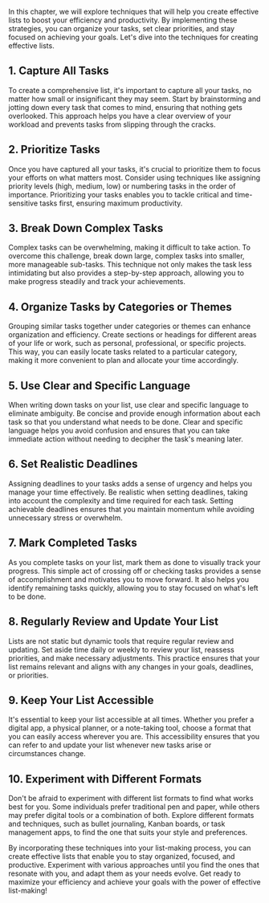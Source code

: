 
In this chapter, we will explore techniques that will help you create effective lists to boost your efficiency and productivity. By implementing these strategies, you can organize your tasks, set clear priorities, and stay focused on achieving your goals. Let's dive into the techniques for creating effective lists.

**1. Capture All Tasks**
------------------------

To create a comprehensive list, it's important to capture all your tasks, no matter how small or insignificant they may seem. Start by brainstorming and jotting down every task that comes to mind, ensuring that nothing gets overlooked. This approach helps you have a clear overview of your workload and prevents tasks from slipping through the cracks.

**2. Prioritize Tasks**
-----------------------

Once you have captured all your tasks, it's crucial to prioritize them to focus your efforts on what matters most. Consider using techniques like assigning priority levels (high, medium, low) or numbering tasks in the order of importance. Prioritizing your tasks enables you to tackle critical and time-sensitive tasks first, ensuring maximum productivity.

**3. Break Down Complex Tasks**
-------------------------------

Complex tasks can be overwhelming, making it difficult to take action. To overcome this challenge, break down large, complex tasks into smaller, more manageable sub-tasks. This technique not only makes the task less intimidating but also provides a step-by-step approach, allowing you to make progress steadily and track your achievements.

**4. Organize Tasks by Categories or Themes**
---------------------------------------------

Grouping similar tasks together under categories or themes can enhance organization and efficiency. Create sections or headings for different areas of your life or work, such as personal, professional, or specific projects. This way, you can easily locate tasks related to a particular category, making it more convenient to plan and allocate your time accordingly.

**5. Use Clear and Specific Language**
--------------------------------------

When writing down tasks on your list, use clear and specific language to eliminate ambiguity. Be concise and provide enough information about each task so that you understand what needs to be done. Clear and specific language helps you avoid confusion and ensures that you can take immediate action without needing to decipher the task's meaning later.

**6. Set Realistic Deadlines**
------------------------------

Assigning deadlines to your tasks adds a sense of urgency and helps you manage your time effectively. Be realistic when setting deadlines, taking into account the complexity and time required for each task. Setting achievable deadlines ensures that you maintain momentum while avoiding unnecessary stress or overwhelm.

**7. Mark Completed Tasks**
---------------------------

As you complete tasks on your list, mark them as done to visually track your progress. This simple act of crossing off or checking tasks provides a sense of accomplishment and motivates you to move forward. It also helps you identify remaining tasks quickly, allowing you to stay focused on what's left to be done.

**8. Regularly Review and Update Your List**
--------------------------------------------

Lists are not static but dynamic tools that require regular review and updating. Set aside time daily or weekly to review your list, reassess priorities, and make necessary adjustments. This practice ensures that your list remains relevant and aligns with any changes in your goals, deadlines, or priorities.

**9. Keep Your List Accessible**
--------------------------------

It's essential to keep your list accessible at all times. Whether you prefer a digital app, a physical planner, or a note-taking tool, choose a format that you can easily access wherever you are. This accessibility ensures that you can refer to and update your list whenever new tasks arise or circumstances change.

**10. Experiment with Different Formats**
-----------------------------------------

Don't be afraid to experiment with different list formats to find what works best for you. Some individuals prefer traditional pen and paper, while others may prefer digital tools or a combination of both. Explore different formats and techniques, such as bullet journaling, Kanban boards, or task management apps, to find the one that suits your style and preferences.

By incorporating these techniques into your list-making process, you can create effective lists that enable you to stay organized, focused, and productive. Experiment with various approaches until you find the ones that resonate with you, and adapt them as your needs evolve. Get ready to maximize your efficiency and achieve your goals with the power of effective list-making!
